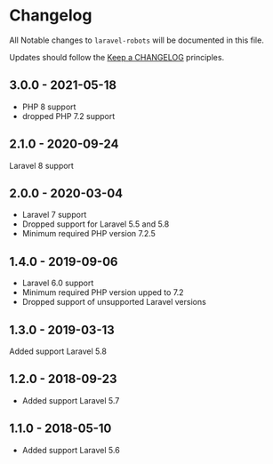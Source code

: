 # Changelog

All Notable changes to `laravel-robots` will be documented in this file.

Updates should follow the [Keep a CHANGELOG](http://keepachangelog.com/) principles.

## 3.0.0 - 2021-05-18

- PHP 8 support
- dropped PHP 7.2 support

## 2.1.0 - 2020-09-24

Laravel 8 support

## 2.0.0 - 2020-03-04

- Laravel 7 support
- Dropped support for Laravel 5.5 and 5.8
- Minimum required PHP version 7.2.5

## 1.4.0 - 2019-09-06

- Laravel 6.0 support
- Minimum required PHP version upped to 7.2
- Dropped support of unsupported Laravel versions

## 1.3.0 - 2019-03-13

Added support Laravel 5.8

## 1.2.0 - 2018-09-23

-  Added support Laravel 5.7

## 1.1.0 - 2018-05-10

- Added support Laravel 5.6
